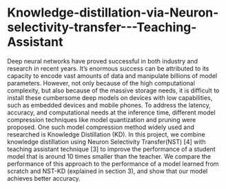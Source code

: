 # Knowledge-distillation-via-Neuron-selectivity-transfer---Teaching-Assistant

Deep neural networks have proved successful in both industry and research in recent years. It’s enormous success can be attributed to its capacity to encode vast amounts of data and manipulate billions of model parameters. However, not only because of the high computational complexity, but also because of the massive storage needs, it is difficult to install these cumbersome deep models on devices with low capabilities, such as embedded devices and mobile phones. To address the latency, accuracy, and computational needs at the inference time, different model compression techniques like model quantization and pruning were proposed. One such model compression method widely used and researched is Knowledge Distillation (KD). In this project, we combine knowledge distillation using Neuron Selectivity Transfer(NST) [4] with teaching assistant technique [3] to improve the performance of a student model that is around 10 times smaller than the teacher. We compare the performance of this approach to the performance of a model learned from scratch and NST-KD (explained in section 3), and show that our model achieves better accuracy.
